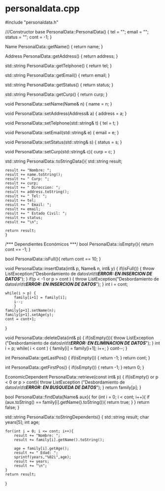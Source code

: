 # personaldata.cpp
#include "personaldata.h"

///Constructor base
PersonalData::PersonalData() {
    tel = "";
    email = "";
    status = "";
    cont = -1;
    }

Name PersonalData::getName() {
    return name;
    }

Address PersonalData::getAddress() {
    return address;
    }

std::string PersonalData::getTelphone() {
    return tel;
    }

std::string PersonalData::getEmail() {
    return email;
    }

std::string PersonalData::getStatus() {
    return status;
    }

std::string PersonalData::getCurp() {
    return curp;
    }

void PersonalData::setName(Name& n) {
    name = n;
    }

void PersonalData::setAddress(Address& a) {
    address = a;
    }

void PersonalData::setTelphone(std::string& t) {
    tel = t;
    }

void PersonalData::setEmail(std::string& e) {
    email = e;
    }

void PersonalData::setStatus(std::string& s) {
    status = s;
    }

void PersonalData::setCurp(std::string& c){
    curp = c;
    }

std::string PersonalData::toStringData(){
    std::string result;

    result += "Nombre: ";
    result += name.toString();
    result += " Curp: ";
    result += curp;
    result += " Direccion: ";
    result += address.toString();
    result += " Tel: ";
    result += tel;
    result += " Email: ";
    result += email;
    result += " Estado Civil: ";
    result += status;
    result += "\n";

    return result;
    }

/*** Dependientes Económicos ***/
bool PersonalData::isEmpty(){
    return cont == -1;
}

bool PersonalData::isFull(){
    return cont == 10;
    }

void PersonalData::insertData(int& p, Name& n, int& y) {
    if(isFull()) {
        throw ListException("Desbordamiento de datos\n\t\t***ERROR: EN INSERCION DE DATOS***");
        }
    if(p < -1 or p > cont ) {
        throw ListException("Desbordamiento de datos\n\t\t***ERROR: EN INSERCION DE DATOS***");
        }
    int i = cont;

    while(i > p) {
        family[i+1] = family[i];
        i--;
        }
    family[p+1].setName(n);
    family[p+1].setAge(y);
    cont = cont+1;
}

void PersonalData::deleteData(int& p) {
    if(isEmpty()){
        throw ListException ("Desbordamiento de datos\n\t\t***ERROR: EN ELIMINACION DE DATOS***");
    }
    int i = p;
    while( i < cont ) {
        family[i] = family[i+1];
        i++;
        }
    cont--;
}

int PersonalData::getLastPos() {
    if(isEmpty()) {
        return -1;
        }
    return cont;
    }

int PersonalData::getFirstPos() {
    if(isEmpty()) {
        return -1;
        }
    return 0;
    }

EconomicDependent PersonalData::retrieve(const int& p) {
    if(isEmpty() or p < 0 or p > cont){
        throw ListException ("Desbordamiento de datos\n\t\t***ERROR: EN BUSQUEDA DE DATOS***");
    }
    return family[p];
}

bool PersonalData::findData(Name& aux){
    for (int i = 0; i < cont; i++){
        if (aux.toString() == family[i].getName().toString()){
            return true;
        }
    }
    return false;
}

std::string PersonalData::toStringDependents() {
    std::string result;
    char years[5];
    int age;

    for(int i = 0; i <= cont; i++){
        result += "Nombre: ";
        result += family[i].getName().toString();

        age = family[i].getAge();
        result += " Edad: ";
        sprintf(years,"%02i",age);
        result += years;
        result += "\n";
    }
    return result;
}

